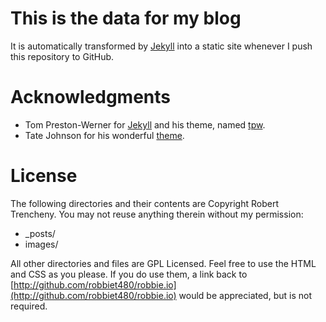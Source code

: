 # This is the data for my blog

It is automatically transformed by [Jekyll](http://github.com/mojombo/jekyll) into a static site whenever I push this repository to GitHub.

# Acknowledgments

* Tom Preston-Werner for [Jekyll](http://github.com/mojombo/jekyll) and his theme, named [tpw](https://github.com/mojombo/tpw).
* Tate Johnson for his wonderful [theme](https://github.com/tatey/tatey.com).

# License

The following directories and their contents are Copyright Robert Trencheny. You may not reuse anything therein without my permission:

* _posts/
* images/

All other directories and files are GPL Licensed. Feel free to use the HTML and CSS as you please. If you do use them, a link back to [http://github.com/robbiet480/robbie.io](http://github.com/robbiet480/robbie.io) would be appreciated, but is not required.